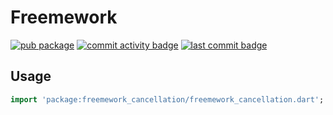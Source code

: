 # Freemework
[![pub package](https://img.shields.io/pub/v/freemework/dart.cancellation.svg)](https://pub.dev/packages/freemework_cancellation)
[![commit activity badge](https://img.shields.io/github/commit-activity/m/freemework/dart.cancellation)](https://github.com/freemework/dart.cancellation/pulse)
[![last commit badge](https://img.shields.io/github/last-commit/freemework/dart.cancellation)](https://github.com/freemework/dart.cancellation/graphs/commit-activity)

## Usage

```dart
import 'package:freemework_cancellation/freemework_cancellation.dart';
```
